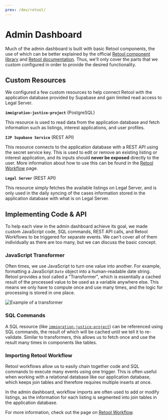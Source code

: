 ```yaml
---
prev: /dev/retool/
---
```


# Admin Dashboard

Much of the admin dashboard is built with basic Retool components, the use of which can be better explained by the official [Retool component library](https://retool.com/components) and [Retool documentation](https://docs.retool.com/). Thus, we'll only cover the parts that we custom configured in order to provide the desired functionality.

## Custom Resources

We configured a few custom resources to help connect Retool with the application database provided by Supabase and gain limited read access to Legal Server.

**`immigration-justice-project`** (PostgreSQL)

This resource is used to read data from the application database and fetch information such as listings, interest applications, and user profiles.

**`IJP Supabase Service`** (REST API)

This resource connects to the application database with a REST API using the secret service key. This is used to edit or remove an existing listing or interest application, and its inputs should **never be exposed** directly to the user. More information about how to use this can be found in the [Retool Workflow](/dev/retool/workflow) page.

**`Legal Server`** (REST API)

This resource simply fetches the available listings on Legal Server, and is only used in the daily syncing of the cases information stored in the application database with what is on Legal Server.

## Implementing Code & API

To help each view in the admin dashboard achieve its goal, we made custom JavaScript code, SQL commands, REST API calls, and Retool Workflows to be triggered for separate events. We can't cover all of them individually as there are too many, but we can discuss the basic concept.

### JavaScript Transformer

Often times, we use JavaScript to turn one value into another. For example, formatting a JavaScript `Date` object into a human-readable date string. Retool provides a tool called a "Transformer", which is essentially a cached result of the processed value to be used as a variable anywhere else. This means we only have to compute once and use many times, and the logic for processing is stored in one place.

![Example of a transformer](/assets/image/transformer.png)

### SQL Commands

A SQL resource (like [`immigration-justice-project`](#custom-resources)) can be referenced using SQL commands, the result of which will be cached until we tell it to re-validate. Similar to transformers, this allows us to fetch once and use the result many times in components like tables.

### Importing Retool Workflow

Retool workflows allow us to easily chain together code and SQL commands to execute many events using one trigger. This is often useful when working with a relational database like our application database, which keeps join tables and therefore requires multiple inserts at once.

In the admin dashboard, workflow imports are often used to add or modify listings, as the information for each listing is segmented into join tables in the application database.

For more information, check out the page on [Retool Workflow](/dev/retool/workflow).

